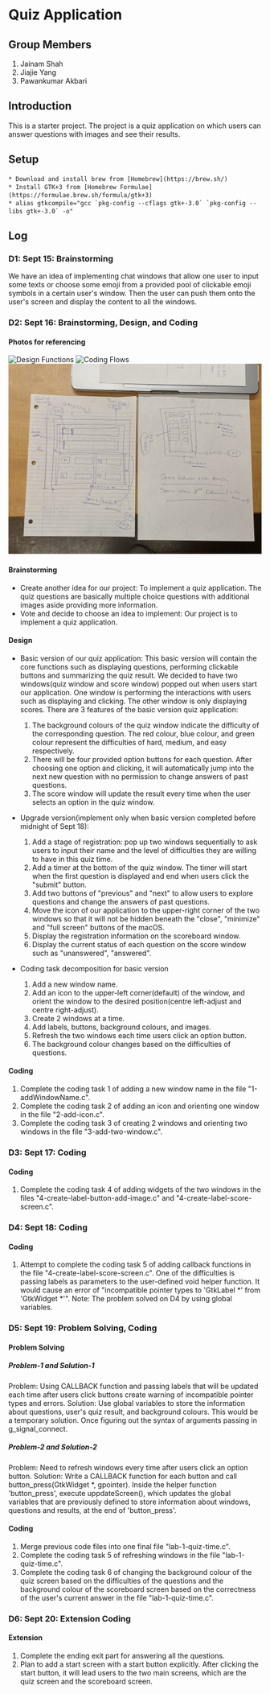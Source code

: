 # Quiz Application
## Group Members
1. Jainam Shah
2. Jiajie Yang
3. Pawankumar Akbari

## Introduction
This is a starter project. The project is a quiz application on which users can answer questions with images and see their results.
## Setup
    * Download and install brew from [Homebrew](https://brew.sh/)
    * Install GTK+3 from [Homebrew Formulae](https://formulae.brew.sh/formula/gtk+3)
    * alias gtkcompile="gcc `pkg-config --cflags gtk+-3.0` `pkg-config --libs gtk+-3.0` -o"

## Log
### D1: Sept 15: Brainstorming
We have an idea of implementing chat windows that allow one user to input some texts or choose some emoji from a provided pool of clickable emoji symbols in a certain user's window. Then the user can push them onto the user's screen and display the content to all the windows.

### D2: Sept 16: Brainstorming, Design, and Coding
#### Photos for referencing
![Design Functions](lab-1-1-design.jpeg)
![Coding Flows](lab-1-2-codeDesign.jpeg)
![Frame Layouts](lab-1-3-frameDesign.jpeg)

#### Brainstorming
- Create another idea for our project: To implement a quiz application. The quiz questions are basically multiple choice questions with additional images aside providing more information.
- Vote and decide to choose an idea to implement: Our project is to implement a quiz application.

#### Design

- Basic version of our quiz application: This basic version will contain the core functions such as displaying questions, performing clickable buttons and summarizing the quiz result. We decided to have two windows(quiz window and score window) popped out when users start our application. One window is performing the interactions with users such as displaying and clicking. The other window is only displaying scores. There are 3 features of the basic version quiz application:
    1. The background colours of the quiz window indicate the difficulty of the corresponding question. The red colour, blue colour, and green colour represent the difficulties of hard, medium, and easy respectively.
    2. There will be four provided option buttons for each question. After choosing one option and clicking, it will automatically jump into the next new question with no permission to change answers of past questions.
    3. The score window will update the result every time when the user selects an option in the quiz window.

- Upgrade version(implement only when basic version completed before midnight of Sept 18):
    1. Add a stage of registration: pop up two windows sequentially to ask users to input their name and the level of difficulties they are willing to have in this quiz time.
    2. Add a timer at the bottom of the quiz window. The timer will start when the first question is displayed and end when users click the "submit" button.
    3. Add two buttons of "previous" and "next" to allow users to explore questions and change the answers of past questions.
    4. Move the icon of our application to the upper-right corner of the two windows so that it will not be hidden beneath the "close", "minimize" and "full screen" buttons of the macOS.
    5. Display the registration information on the scoreboard window.
    6. Display the current status of each question on the score window such as "unanswered", "answered".

- Coding task decomposition for basic version
    1. Add a new window name.
    2. Add an icon to the upper-left corner(default) of the window, and orient the window to the desired position(centre left-adjust and centre right-adjust).
    3. Create 2 windows at a time.
    4. Add labels, buttons, background colours, and images.
    5. Refresh the two windows each time users click an option button.
    6. The background colour changes based on the difficulties of questions.

#### Coding
1. Complete the coding task 1 of adding a new window name in the file "1-addWindowName.c".
2. Complete the coding task 2 of adding an icon and orienting one window in the file "2-add-icon.c".
3. Complete the coding task 3 of creating 2 windows and orienting two windows in the file "3-add-two-window.c".

### D3: Sept 17: Coding
#### Coding
1. Complete the coding task 4 of adding widgets of the two windows in the files "4-create-label-button-add-image.c" and "4-create-label-score-screen.c".

### D4: Sept 18: Coding
#### Coding
1. Attempt to complete the coding task 5 of adding callback functions in the file "4-create-label-score-screen.c". One of the difficulties is passing labels as parameters to the user-defined void helper function. It would cause an error of "incompatible pointer types to 'GtkLabel *' from 'GtkWidget *'".
Note: The problem solved on D4 by using global variables.

### D5: Sept 19: Problem Solving, Coding
#### Problem Solving
##### Problem-1 and Solution-1
Problem: Using CALLBACK function and passing labels that will be updated each time after users click buttons create warning of incompatible pointer types and errors.
Solution: Use global variables to store the information about questions, user's quiz result, and background colours. This would be a temporary solution. Once figuring out the syntax of arguments passing in g_signal_connect.

##### Problem-2 and Solution-2
Problem: Need to refresh windows every time after users click an option button.
Solution: Write a CALLBACK function for each button and call button_press(GtkWidget *, gpointer). Inside the helper function 'button_press', execute uppdateScreen(), which updates the global variables that are previously defined to store information about windows, questions and results, at the end of 'button_press'.

#### Coding
1. Merge previous code files into one final file "lab-1-quiz-time.c".
2. Complete the coding task 5 of refreshing windows in the file "lab-1-quiz-time.c".
3. Complete the coding task 6 of changing the background colour of the quiz screen based on the difficulties of the questions and the background colour of the scoreboard screen based on the correctness of the user's current answer in the file "lab-1-quiz-time.c".

### D6: Sept 20: Extension Coding
#### Extension
1. Complete the ending exit part for answering all the questions.
2. Plan to add a start screen with a start button explicitly. After clicking the start button, it will lead users to the two main screens, which are the quiz screen and the scoreboard screen.
